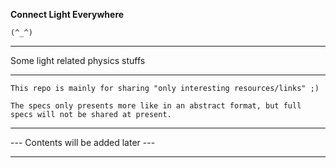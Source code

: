 <b>Connect Light Everywhere</b>
```
(^_^)
```
***
Some light related physics stuffs
***
```
This repo is mainly for sharing "only interesting resources/links" ;)

The specs only presents more like in an abstract format, but full specs will not be shared at present.
```
***
--- Contents will be added later ---
***
